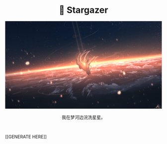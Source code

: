 <div align="center">

# 🌟 Stargazer

![falling](template/falling.png)

我在梦河边浣洗星星。

</div><br>

[[GENERATE HERE]]
